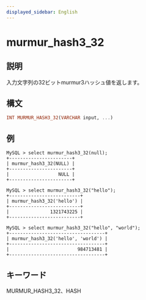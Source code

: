 ```yaml
---
displayed_sidebar: English
---
```


# murmur_hash3_32

## 説明

入力文字列の32ビットmurmur3ハッシュ値を返します。

## 構文

```Haskell
INT MURMUR_HASH3_32(VARCHAR input, ...)
```

## 例

```Plain Text
MySQL > select murmur_hash3_32(null);
+-----------------------+
| murmur_hash3_32(NULL) |
+-----------------------+
|                  NULL |
+-----------------------+

MySQL > select murmur_hash3_32("hello");
+--------------------------+
| murmur_hash3_32('hello') |
+--------------------------+
|               1321743225 |
+--------------------------+

MySQL > select murmur_hash3_32("hello", "world");
+-----------------------------------+
| murmur_hash3_32('hello', 'world') |
+-----------------------------------+
|                         984713481 |
+-----------------------------------+
```

## キーワード

MURMUR_HASH3_32、HASH
